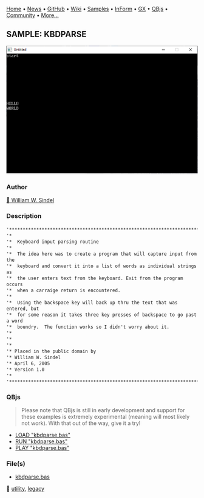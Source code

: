 [Home](https://qb64.com) • [News](../../news.md) • [GitHub](https://github.com/QB64Official/qb64) • [Wiki](https://github.com/QB64Official/qb64/wiki) • [Samples](../../samples.md) • [InForm](../../inform.md) • [GX](../../gx.md) • [QBjs](../../qbjs.md) • [Community](../../community.md) • [More...](../../more.md)

## SAMPLE: KBDPARSE

![screenshot.png](img/screenshot.png)

### Author

[🐝 William W. Sindel](../william-w.-sindel.md) 

### Description

```text
'***************************************************************************
'*
'*  Keyboard input parsing routine
'*
'*  The idea here was to create a program that will capture input from the
'*  keyboard and convert it into a list of words as individual strings as
'*  the user enters text from the keyboard. Exit from the program occurs
'*  when a carraige return is encountered.
'*
'*  Using the backspace key will back up thru the text that was entered, but
'*  for some reason it takes three key presses of backspace to go past a word
'*  boundry.  The function works so I didn't worry about it.
'* 
'* 
'* 
'* Placed in the public domain by
'* William W. Sindel
'* April 6, 2005
'* Version 1.0
'*
'***************************************************************************
```

### QBjs

> Please note that QBjs is still in early development and support for these examples is extremely experimental (meaning will most likely not work). With that out of the way, give it a try!

* [LOAD "kbdparse.bas"](https://v6p9d9t4.ssl.hwcdn.net/html/6022890/index.html?src=https://qb64.com/samples/kbdparse/src/kbdparse.bas)
* [RUN "kbdparse.bas"](https://v6p9d9t4.ssl.hwcdn.net/html/6022890/index.html?mode=auto&src=https://qb64.com/samples/kbdparse/src/kbdparse.bas)
* [PLAY "kbdparse.bas"](https://v6p9d9t4.ssl.hwcdn.net/html/6022890/index.html?mode=play&src=https://qb64.com/samples/kbdparse/src/kbdparse.bas)

### File(s)

* [kbdparse.bas](src/kbdparse.bas)

🔗 [utility](../utility.md), [legacy](../legacy.md)
